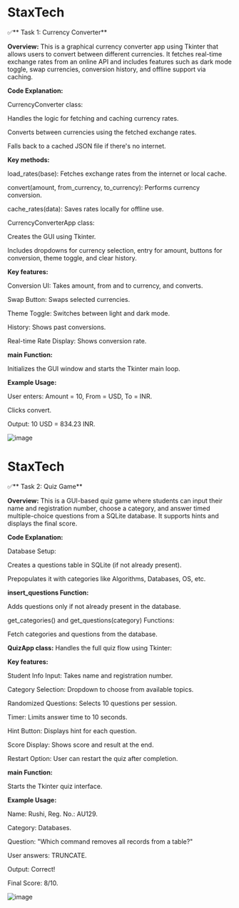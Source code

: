 # StaxTech

✅** Task 1: Currency Converter**

**Overview:**
This is a graphical currency converter app using Tkinter that allows users to convert between different currencies. It fetches real-time exchange rates from an online API and includes features such as dark mode toggle, swap currencies, conversion history, and offline support via caching.

**Code Explanation:**

CurrencyConverter class:

Handles the logic for fetching and caching currency rates.

Converts between currencies using the fetched exchange rates.

Falls back to a cached JSON file if there's no internet.

**Key methods:**

load_rates(base): Fetches exchange rates from the internet or local cache.

convert(amount, from_currency, to_currency): Performs currency conversion.

cache_rates(data): Saves rates locally for offline use.

CurrencyConverterApp class:

Creates the GUI using Tkinter.

Includes dropdowns for currency selection, entry for amount, buttons for conversion, theme toggle, and clear history.

**Key features:**

Conversion UI: Takes amount, from and to currency, and converts.

Swap Button: Swaps selected currencies.

Theme Toggle: Switches between light and dark mode.

History: Shows past conversions.

Real-time Rate Display: Shows conversion rate.

**main Function:**

Initializes the GUI window and starts the Tkinter main loop.

**Example Usage:**

User enters: Amount = 10, From = USD, To = INR.

Clicks convert.

Output: 10 USD = 834.23 INR.

![image](https://github.com/user-attachments/assets/e96ce781-1cf1-4171-b47a-915572f85859)



# StaxTech

✅** Task 2: Quiz Game**

**Overview:**
This is a GUI-based quiz game where students can input their name and registration number, choose a category, and answer timed multiple-choice questions from a SQLite database. It supports hints and displays the final score.

**Code Explanation:**

Database Setup:

Creates a questions table in SQLite (if not already present).

Prepopulates it with categories like Algorithms, Databases, OS, etc.

**insert_questions Function:**

Adds questions only if not already present in the database.

get_categories() and get_questions(category) Functions:

Fetch categories and questions from the database.

**QuizApp class:**
Handles the full quiz flow using Tkinter:

**Key features:**

Student Info Input: Takes name and registration number.

Category Selection: Dropdown to choose from available topics.

Randomized Questions: Selects 10 questions per session.

Timer: Limits answer time to 10 seconds.

Hint Button: Displays hint for each question.

Score Display: Shows score and result at the end.

Restart Option: User can restart the quiz after completion.

**main Function:**

Starts the Tkinter quiz interface.

**Example Usage:**

Name: Rushi, Reg. No.: AU129.

Category: Databases.

Question: "Which command removes all records from a table?"

User answers: TRUNCATE.

Output: Correct!

Final Score: 8/10.

![image](https://github.com/user-attachments/assets/6c817983-42ab-420d-98a6-e336aa26eebe)


